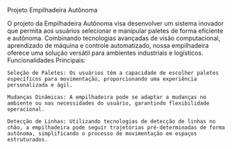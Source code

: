 Projeto Empilhadeira Autônoma

O projeto da Empilhadeira Autônoma visa desenvolver um sistema inovador que permita aos usuários selecionar e manipular paletes de forma eficiente e autônoma. Combinando tecnologias avançadas de visão computacional, aprendizado de máquina e controle automatizado, nossa empilhadeira oferece uma solução versátil para ambientes industriais e logísticos.
Funcionalidades Principais:

    Seleção de Paletes: Os usuários têm a capacidade de escolher paletes específicos para movimentação, proporcionando uma experiência personalizada e ágil.

    Mudanças Dinâmicas: A empilhadeira pode se adaptar a mudanças no ambiente ou nas necessidades do usuário, garantindo flexibilidade operacional.

    Detecção de Linhas: Utilizando tecnologias de detecção de linhas no chão, a empilhadeira pode seguir trajetórias pré-determinadas de forma autônoma, simplificando o processo de movimentação em espaços estruturados.
